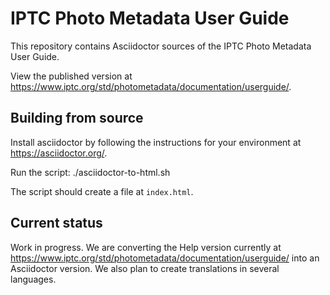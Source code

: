 # IPTC Photo Metadata User Guide

This repository contains Asciidoctor sources of the IPTC Photo Metadata User Guide.

View the published version at https://www.iptc.org/std/photometadata/documentation/userguide/.

## Building from source

Install asciidoctor by following the instructions for your environment at https://asciidoctor.org/.

Run the script:
    ./asciidoctor-to-html.sh

The script should create a file at `index.html`.

## Current status

Work in progress. We are converting the Help version currently at
https://www.iptc.org/std/photometadata/documentation/userguide/
into an Asciidoctor version. We also plan to create translations in several languages.

